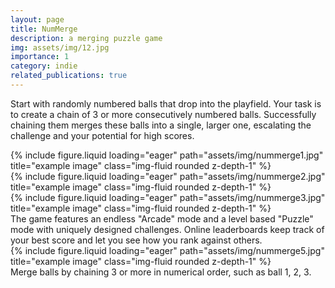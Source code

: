 ```yaml
---
layout: page
title: NumMerge
description: a merging puzzle game
img: assets/img/12.jpg
importance: 1
category: indie
related_publications: true
---
```


Start with randomly numbered balls that drop into the playfield. Your task is to create a chain of 3 or more consecutively numbered balls. Successfully chaining them merges these balls into a single, larger one, escalating the challenge and your potential for high scores.

<div class="row">
    <div class="col-sm mt-3 mt-md-0">
        {% include figure.liquid loading="eager" path="assets/img/nummerge1.jpg" title="example image" class="img-fluid rounded z-depth-1" %}
    </div>
    <div class="col-sm mt-3 mt-md-0">
        {% include figure.liquid loading="eager" path="assets/img/nummerge2.jpg" title="example image" class="img-fluid rounded z-depth-1" %}
    </div>
    <div class="col-sm mt-3 mt-md-0">
        {% include figure.liquid loading="eager" path="assets/img/nummerge3.jpg" title="example image" class="img-fluid rounded z-depth-1" %}
    </div>
</div>
<div class="caption">
    The game features an endless "Arcade" mode and a level based "Puzzle" mode with uniquely designed challenges. Online leaderboards keep track of your best score and let you see how you rank against others.
</div>
<div class="row">
    <div class="col-sm mt-3 mt-md-0">
        {% include figure.liquid loading="eager" path="assets/img/nummerge5.jpg" title="example image" class="img-fluid rounded z-depth-1" %}
    </div>
</div>
<div class="caption">
    Merge balls by chaining 3 or more in numerical order, such as ball 1, 2, 3.
</div>
